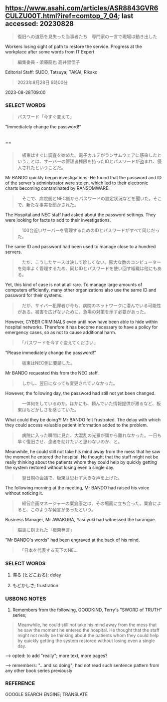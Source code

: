 ## https://www.asahi.com/articles/ASR8843GVR6CULZU00T.html?iref=comtop_7_04; last accessed: 20230828

> 復旧への道筋を見失った当事者たち　専門家の一言で現場は動き出した

Workers losing sight of path to restore the service. Progress at the workplace after some words from IT Expert

> 編集委員・須藤龍也 高井里佳子

Editorial Staff: SUDO, Tatsuya; TAKAI, Rikako

> 2023年8月28日 9時00分

2023-08-28T09:00

### SELECT WORDS

> パスワード「今すぐ変えて」

"Immediately change the password!"

## --

>　板東はすぐに調査を始めた。電子カルテがランサムウェアに感染したということは、サーバーの管理者権限を持ったIDとパスワードが盗まれ、侵入されたということだ。

Mr BANDO quickly began investigations. He found that the password and ID of the server's administrator were stolen, which led to their electronic charts becoming contaminated by RANSOMWARE.

>　そこで、病院側とNEC側からパスワードの設定状況などを聞いた。そこで、新たな事実を聞かされた。

The Hospital and NEC staff had asked about the password settings. They were looking for facts to add to their investigations.

>　100台近いサーバーを管理するためのIDとパスワードがすべて同じだった。

The same ID and password had been used to manage close to a hundred servers.

>　ただ、こうしたケースは決して珍しくない。膨大な数のコンピューターを効率よく管理するため、同じIDとパスワードを使い回す組織は他にもある。

Yet, this kind of case is not at all rare. To manage large amounts of computers efficiently, many other organizations also use the same ID and password for their systems.

>　だが、サイバー犯罪者が今も、病院のネットワークに潜んでいる可能性がある。被害を広げないために、急場の対策を示す必要があった。

However, CYBER CRIMINALS even until now have been able to hide within hospital networks. Therefore it has become necessary to have a policy for emergency cases, so as not to cause additional harm.

>　「パスワードを今すぐ変えてください」

"Please immediately change the password!"

>　板東はNEC側に要請した。

Mr BANDO requested this from the NEC staff.

>　しかし、翌日になっても変更されていなかった。

However, the following day, the password had still not yet been changed.

>　一体何をしているのか。ほかにも、頼んでいた情報提供が滞るなど、板東はもどかしさを感じていた。

What could they be doing?! Mr BANDO felt frustrated. The delay with which they could access valuable patient information added to the problem.

>　病院に入った瞬間に見た、大混乱の光景が頭から離れなかった。一日も早く復旧させ、患者を助けたいと思わないのか、と。

Meanwhile, he could still not take his mind away from the mess that he saw the moment he entered the hospital. He thought that the staff might not be really thinking about the patients whom they could help by quickly getting the system restored without losing even a single day.


>　翌日朝の会議で、板東は思わず大きな声を上げた。

The following morning at the meeting, Mr BANDO had raised his voice without noticing it.

>　経営企画マネージャーの粟倉康之は、その場面に立ち会った。粟倉によると、このような発言があったという。

Business Manager, Mr AWAKURA, Yasuyuki had witnessed the harangue.

> 脳裏に刻まれた「板東発言」

"Mr BANDO's words" had been engraved at the back of his mind.

>　「日本を代表する天下のNE…

### SELECT WORDS

1) 滞る (とどこおる); delay

2) もどかしさ; frustration

### USBONG NOTES

1) Remembers from the following, GOODKIND, Terry's "SWORD of TRUTH" series;

> Meanwhile, he could still not take his mind away from the mess that he saw the moment he entered the hospital. He thought that the staff might not really be thinking about the patients whom they could help by quickly getting the system restored without losing even a single day.

--> opted: to add "really"; more text, more pages?

--> remembers: "...and so doing"; had not read such sentence pattern from any other book series previously

### REFERENCE

GOOGLE SEARCH ENGINE; TRANSLATE

